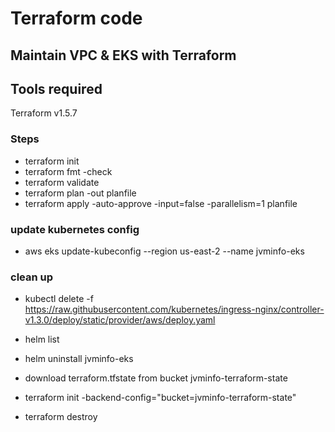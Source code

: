 # Terraform code 

## Maintain VPC & EKS with Terraform

## Tools required
Terraform v1.5.7

### Steps
* terraform init
* terraform fmt -check
* terraform validate
* terraform plan -out planfile
* terraform apply -auto-approve -input=false -parallelism=1 planfile

### update kubernetes config
* aws eks update-kubeconfig --region us-east-2 --name jvminfo-eks

### clean up
* kubectl delete -f https://raw.githubusercontent.com/kubernetes/ingress-nginx/controller-v1.3.0/deploy/static/provider/aws/deploy.yaml

* helm list
* helm uninstall jvminfo-eks
* download terraform.tfstate from bucket jvminfo-terraform-state
* terraform init -backend-config="bucket=jvminfo-terraform-state"
* terraform destroy

####
#####
